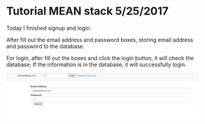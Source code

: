 

# Tutorial MEAN stack 5/25/2017

Today I finished signup and login.

After fill out the email address and password boxes, storing email address and password to the database.

For login, after fill out the boxes and click the login button, it will check the database.
If the information is in the database, it will successfully login.

![alt text](https://github.com/rorikata/tutorial_MEAN/blob/master/tutorial2/Screen%20Shot%202017-05-25%20at%2020.05.17.png)
